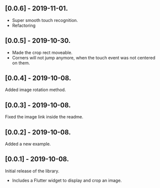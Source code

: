 ## [0.0.6] - 2019-11-01.

- Super smooth touch recognition.
- Refactoring

## [0.0.5] - 2019-10-30.

- Made the crop rect moveable.
- Corners will not jump anymore, when the touch event was not centered on them.

## [0.0.4] - 2019-10-08.

Added image rotation method.

## [0.0.3] - 2019-10-08.

Fixed the image link inside the readme.

## [0.0.2] - 2019-10-08.

Added a new example.

## [0.0.1] - 2019-10-08.

Initial release of the library.

- Includes a Flutter widget to display and crop an image.
